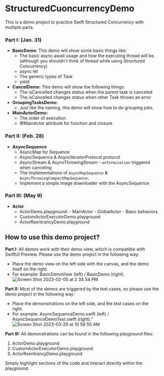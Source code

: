 # StructuredCuoncurrencyDemo 
 This is a demo project to practice Swift Structured Concurrency with multiple parts.

### Part I: (Jan. 31)
- **BasicDemo**: This demo will show some basic things like:
  - The basic async await usage and how the executing thread will be. (although you shouldn't think of thread while using Structured Concurrency)
  - async let
  - The generic types of Task
  - yield
- **CancelDemo:** This demo will show the following things:
  - The isCancelled changes status when the parent task is canceled
  - The isCancelled changes status when other Task throws an error
- **GroupingTasksDemo:**
  - Just like the naming, this demo will show how to do grouping jobs.
- **MainActorDemo:**
  - The order of execution
  - @MainActor attribute for function and closure

### Part II: (Feb. 28)
- **AsyncSequence**
  - AsyncMap for Sequence
  - AsyncSequence & AsyncIteratorProtocol protocol
  - AsyncStream & AsyncThrowingStream
    	- `onTermination` triggered when canceling
  - The implementations of `AsyncMapSequence` & `AsyncThrowingCompactMapSequence.`
  - Implement a simple image downloader with the AsyncSequence

### Part III: (May 9)
- **Actor**
  - ActorDemo.playground:
  		- MainActor
  		- GlobalActor
  		- Basic behaviors
  - CustomActorExecutorDemo.playground:
  - ActorReentrancyDemo.playground

## How to use this demo project?
**Part I:**
All demos work with their demo view, which is compatible with SwiftUI Preview. Please use the demo project in the following way:

- Place the demo view on the left side with the canvas, and the demo itself on the right.
- For example: BasicDemoView (left) / BasicDemo (right).
![Screen Shot 2023-02-05 at 2 34 54 PM](https://user-images.githubusercontent.com/40178645/217272062-7f5e1f13-4fb4-44bf-852d-20e936bdd14f.png)

**Part II:**
Most of the demos are triggered by the test cases, so please use the demo project in the following way:

- Place the demonstrations on the left side, and the test cases on the right.
- For example: AsyncSequenceDemo.swift (left) / AsyncSequenceDemoTest.swift (right)."
![Screen Shot 2023-03-29 at 10 59 50 AM](https://user-images.githubusercontent.com/40178645/228415642-a9f970ff-ac08-4f3a-b321-c34b0bacbc91.png)

**Part III:**
All demonstrations can be found in the following playground files:

1. ActorDemo.playground
2. CustomActorExecutorDemo.playground
3. ActorReentrancyDemo.playground

Simply highlight sections of the code and interact directly within the playground.

